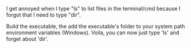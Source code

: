 I get annoyed when I type "ls" to list files in the terminal/cmd because I forgot that I need to type "dir".

Build the executable, the add the executable's folder to your system path environment variables (Windows). Voila, you can now just type 'ls' and forget about 'dir'.
